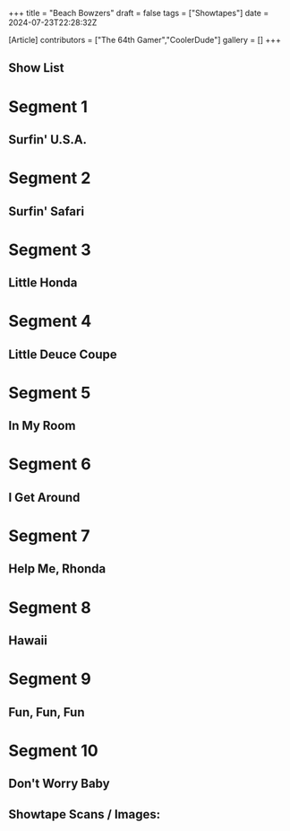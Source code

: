 +++
title = "Beach Bowzers"
draft = false
tags = ["Showtapes"]
date = 2024-07-23T22:28:32Z

[Article]
contributors = ["The 64th Gamer","CoolerDude"]
gallery = []
+++
<h2> Show List </h2>

# <b>Segment 1</b>
## Surfin' U.S.A.
# <b>Segment 2</b>
## Surfin' Safari
# <b>Segment 3</b>
## Little Honda
# <b>Segment 4</b>
## Little Deuce Coupe
# <b>Segment 5</b>
## In My Room
# <b>Segment 6</b>
## I Get Around
# <b>Segment 7</b>
## Help Me, Rhonda
# <b>Segment 8</b>
## Hawaii
# <b>Segment 9</b>
## Fun, Fun, Fun
# <b>Segment 10</b>
## Don't Worry Baby

<h2> Showtape Scans / Images: </h2>
